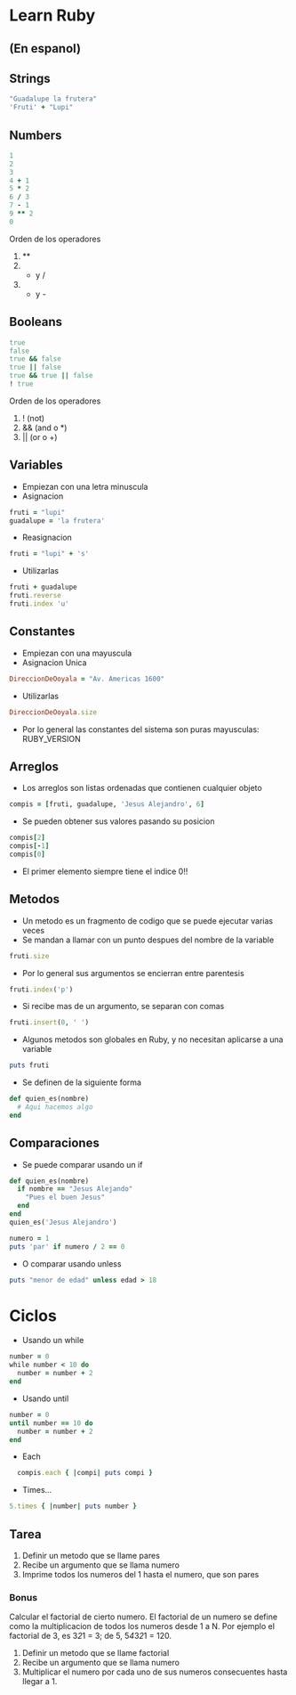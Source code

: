 # Learn Ruby
## (En espanol)

## Strings

```ruby
"Guadalupe la frutera"
'Fruti' + "Lupi"
```

## Numbers

```ruby
1
2
3
4 + 1
5 * 2
6 / 3
7 - 1
9 ** 2
0
```

Orden de los operadores

1. **
2. * y /
3. + y -

## Booleans

```ruby
true
false
true && false
true || false
true && true || false
! true
```

Orden de los operadores

1. ! (not)
2. && (and o *)
3. || (or o +)

## Variables

* Empiezan con una letra minuscula
* Asignacion
```ruby
fruti = "lupi"
guadalupe = 'la frutera'
```

* Reasignacion
```ruby
fruti = "lupi" + 's'
```

* Utilizarlas
```ruby
fruti + guadalupe
fruti.reverse
fruti.index 'u'
```
## Constantes

* Empiezan con una mayuscula
* Asignacion Unica
```ruby
DireccionDeOoyala = "Av. Americas 1600"
```

* Utilizarlas
```ruby
DireccionDeOoyala.size
```

* Por lo general las constantes del sistema son puras mayusculas: RUBY_VERSION

## Arreglos

* Los arreglos son listas ordenadas que contienen cualquier objeto
```ruby
compis = [fruti, guadalupe, 'Jesus Alejandro', 6]
```

* Se pueden obtener sus valores pasando su posicion
```ruby
compis[2]
compis[-1]
compis[0]
```

* El primer elemento siempre tiene el indice 0!!

## Metodos

* Un metodo es un fragmento de codigo que se puede ejecutar varias veces
* Se mandan a llamar con un punto despues del nombre de la variable
```ruby
fruti.size
```

* Por lo general sus argumentos se encierran entre parentesis
```ruby
fruti.index('p')
```

* Si recibe mas de un argumento, se separan con comas
```ruby
fruti.insert(0, ' ')
```

* Algunos metodos son globales en Ruby, y no necesitan aplicarse a una variable
```ruby
puts fruti
```

* Se definen de la siguiente forma
```ruby
def quien_es(nombre)
  # Aqui hacemos algo
end
```

## Comparaciones

* Se puede comparar usando un if
```ruby
def quien_es(nombre)
  if nombre == "Jesus Alejando"
    "Pues el buen Jesus"
  end
end
quien_es('Jesus Alejandro')

numero = 1
puts 'par' if numero / 2 == 0
```

* O comparar usando unless
```ruby
puts "menor de edad" unless edad > 18
```

# Ciclos

* Usando un while
```ruby
number = 0
while number < 10 do
  number = number + 2
end
```

* Usando until
```ruby
number = 0
until number == 10 do
  number = number + 2
end
```

* Each
```ruby
  compis.each { |compi| puts compi }
```

* Times...
```ruby
5.times { |number| puts number }
```

## Tarea

1. Definir un metodo que se llame pares
2. Recibe un argumento que se llama numero
3. Imprime todos los numeros del 1 hasta el numero, que son pares

### Bonus

Calcular el factorial de cierto numero. El factorial de un numero se define como
la multiplicacion de todos los numeros desde 1 a N. Por ejemplo el factorial de
3, es 3*2*1 = 3; de 5, 5*4*3*2*1 = 120.


1. Definir un metodo que se llame factorial
2. Recibe un argumento que se llama numero
3. Multiplicar el numero por cada uno de sus numeros consecuentes hasta llegar
   a 1.
